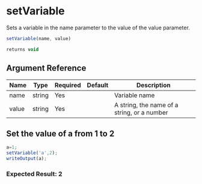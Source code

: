 # setVariable

Sets a variable in the name parameter to the value of the value parameter.

```javascript
setVariable(name, value)
```

```javascript
returns void
```

## Argument Reference

| Name | Type | Required | Default | Description |
| --- | --- | --- | --- | --- |
| name | string | Yes |  | Variable name |
| value | string | Yes |  | A string, the name of a string, or a number |

## Set the value of a from 1 to 2

```javascript
a=1;
setVariable('a',2);
writeOutput(a);
```

### Expected Result: 2
